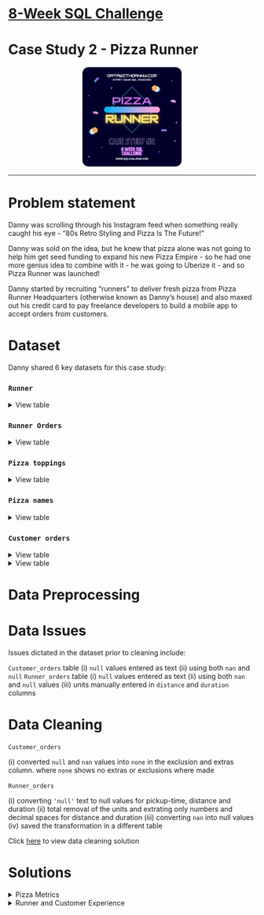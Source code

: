 # [8-Week SQL Challenge](https://github.com/nzehh/8-Weeks-SQL-Challenge)

# Case Study 2 - Pizza Runner
<p align="center">
<img src="https://github.com/nzehh/8-Weeks-SQL-Challenge/blob/main/IMG/org-2.png" width=40% height=40%>


---

# Problem statement
Danny was scrolling through his Instagram feed when something really caught his eye - “80s Retro Styling and Pizza Is The Future!”

Danny was sold on the idea, but he knew that pizza alone was not going to help him get seed funding to expand his new Pizza Empire - so he had one more genius idea to combine with it - he was going to Uberize it - and so Pizza Runner was launched!

Danny started by recruiting “runners” to deliver fresh pizza from Pizza Runner Headquarters (otherwise known as Danny’s house) and also maxed out his credit card to pay freelance developers to build a mobile app to accept orders from customers.

# Dataset
 Danny shared 6 key datasets for this case study:

 ### **```Runner```**

 <details>
   <summary>
     View table
   </summary>
   This Runner table captures all ***runner_id*** and ***registration_date*** information of delivery runners

| runner_id   | registration_date |
|-------------|-------------------|
| 1           | 2021-01-01        |
| 2           | 2021-01-03        |
| 3           | 2021-01-08        |
| 4           | 2021-01-15        |
|             |                   |

 </details>

### **```Runner Orders```**

 <details>
   <summary>
     View table
   </summary>
   The Runner_orders table contains the ***order_id*** of delivery made by each ***runner_id***, the ***pickup_time***,***duration*** and ***distance*** covered
   
|  order_id  | runner_id | pickup_time         | distance | duration | cancellation            |
|------------|-----------|---------------------|----------|----------|-------------------------|
| 1          | 1         | 2020-01-01 18:15:34 | 20       | 32       |                         |
| 2          | 1         | 2020-01-01 19:10:54 | 20       | 27       |                         |
| 3          | 1         | 2020-01-03 00:12:37 | 13.4     | 20       |                         |
| 4          | 2         | 2020-01-04 13:53:03 | 23.4     | 40       |                         |
| 5          | 3         | 2020-01-08 21:10:57 | 10       | 15       |                         |
| 6          | 3         |                     |          |          | Restaurant Cancellation |
| 7          | 2         | 2020-01-08 21:30:45 | 25       | 25       |                         |
| 8          | 2         | 2020-01-10 00:15:02 | 23.4     | 15       |                         |
| 9          | 2         |                     |          |          | Customer Cancellation   |
| 10         | 1         | 2020-01-11 18:50:20 | 10       | 10       |                         |

 </details>

### **```Pizza toppings```**

<details>
  <summary>
    View table
  </summary>
|  topping_id  | topping_name |
|--------------|--------------|
| 1            | Bacon        |
| 2            | BBQ Sauce    |
| 3            | Beef         |
| 4            | Cheese       |
| 5            | Chicken      |
| 6            | Mushrooms    |
| 7            | Onions       |
| 8            | Pepperoni    |
| 9            | Peppers      |
| 10           | Salami       |
| 11           | Tomatoes     |
| 12           | Tomato Sauce |

</details>

### **```Pizza names```**

<details>
  <summary>
    View table
  </summary>
  
| pizza_id   | pizza_name |
|------------|------------|
| 1          | Meatlovers |
| 2          | Vegetarian |
</details>


### **```Customer orders```**

<details>
  <summary>
    View table
  </summary>
|            |             |          |            |        |                     |
|------------|-------------|----------|------------|--------|---------------------|
| # order_id | customer_id | pizza_id | exclusions | extras | order_time          |                    
| 1          | 101         | 1        | None       | None   | 2020-01-01 18:05:02 |                     
| 2          | 101         | 1        | None       | None   | 2020-01-01 19:00:52 |                     
| 3          | 102         | 1        | None       | None   | 2020-01-02 23:51:23 |                    
| 3          | 102         | 2        | None       | None   | 2020-01-02 23:51:23 |                     
| 4          | 103         | 1        | 4          | None   | 2020-01-04 13:23:46 |                     
| 4          | 103         | 1        | 4          | None   | 2020-01-04 13:23:46 |                    
| 4          | 103         | 2        | 4          | None   | 2020-01-04 13:23:46 |                     
| 5          | 104         | 1        | None       | 1      | 2020-01-08 21:00:29 |                     
| 6          | 101         | 2        | None       | None   | 2020-01-08 21:03:13 |                    
| 7          | 105         | 2        | None       | 1      | 2020-01-08 21:20:29 |                    
| 8          | 102         | 1        | None       | None   | 2020-01-09 23:54:33 |                   
| 9          | 103         | 1        | 4          | 1,5    | 2020-01-10 11:22:59 |                     
| 10         | 104         | 1        | None       | None   | 2020-01-11 18:34:49 |                  
| 10         | 104         | 1        | 2,6        | 1,4    | 2020-01-11 18:34:49 |

</details>

<details>
  <summary>
    View table 
  </summary>

| # pizza_id | toppings |   |   |   |    |    |   |    |
|------------|----------|---|---|---|----|----|---|----|
| 1          | 1        | 2 | 3 | 4 | 5  | 6  | 8 | 10 |
| 2          | 4        | 6 | 7 | 9 | 11 | 12 |   |    |

</details>

# Data Preprocessing

# Data Issues

 Issues dictated in the dataset prior to cleaning include:

 ```Customer_orders``` table
      (i) ```null``` values entered as text
      (ii) using both ``nan`` and ```null```
```Runner_orders``` table
      (i) ```null``` values entered as text
      (ii) using both ```nan``` and ```null``` values 
      (iii) units manually entered in ```distance``` and ```duration``` columns

# Data Cleaning

```Customer_orders```

   (i) converted ```null``` and ```nan``` values into ```none``` in the exclusion and extras column.
      where ```none``` shows no extras or exclusions where made 
      
```Runner_orders```

   (i) converting ```'null'``` text to null values for pickup-time, distance and duration
   (ii) total removal of the units and extrating only numbers and decimal spaces for distance and duration
   (iii) converting ```nan``` into null values
   (iv) saved the transformation in a different table

   Click [here](https://github.com/nzehh/8-Weeks-SQL-Challenge/blob/main/CASE%202-%20PIZZA%20RUNNER/Case%202%20data%20cleaning.sql) to view data cleaning solution

# Solutions

<details>
 <summary>
Pizza Metrics
  </summary>
### **Q1. How many pizzas were ordered?**
 
 ```sql
select count(order_id) from customer_orders
order by order_id;
 
```
 
| # count(order_id) |
|-------------------|
| 14                |

---

### **Q2. How many unique customer orders were made?**

 ```sql
SELECT count(distinct(order_id)) as unique_customer_order
  from customer_orders;

  ```

| # unique_customer_order |
|-------------------------|
| 10                      |

---

 ### **Q3. How many successful orders were delivered by each runner?**
 
 ```sql
  SELECT runner_id,count(order_id) as successful_orders
    FROM runner_orders
    where pickup_time is not null 
    group by runner_id;

  ```
| # runner_id | successful_orders |
|-------------|-------------------|
| 1           | 4                 |
| 2           | 3                 |
| 3           | 1                 |

---

 ### **Q4. How many of each type of pizza was delivered?**
 
 ```sql
  select p.pizza_id,p.pizza_name,count(c.pizza_id)as delivered
  from runner_orders r
  join customer_orders c
  using ( order_id)
  join pizza_names p on p.pizza_id = c.pizza_id
  where r.pickup_time is not null
  group by 1,2
  ;

  ```
| # pizza_id | pizza_name | delivered |
|------------|------------|-----------|
| 1          | Meatlovers | 9         |
| 2          | Vegetarian | 3         |

---

  ### **Q5. How many Vegetarian and Meatlovers were ordered by each customer?**
  
  ```sql
  select customer_id,
  count(case when pizza_name = 'meatlovers' then pizza_id else end) meatlover_ordered,
  count(case when pizza_name = 'vegeterian' then pizza_id else  end) vegeterian_ordered
  from customer_orders c
  join pizza_names p using (pizza_id)
  group by 1
  ;

```

| # customer_id | meatlover_ordered | vegeterian_ordered |
|---------------|-------------------|--------------------|
| 101           | 2                 | 1                  |
| 102           | 2                 | 1                  |
| 103           | 3                 | 1                  |
| 104           | 3                 | 0                  |
| 105           | 0                 | 1                  |

 ---
 
  ### **Q6. What was the maximum number of pizzas delivered in a single order?**
  
  ```sql
  SELECT max(pizza_order) as max_delivery_per_order
    FROM( SELECT r.order_id,count(c.pizza_id) as pizza_order
    FROM runner_orders r
    join customer_orders c on r.order_id = c.order_id
    where pickup_time is not null 
    group by 1)as delivery_per_order
    order by  1 desc;

 ```

| # max_delivery_per_order |
|--------------------------|
| 3                        |

---

### **Q7. For each customer, how many delivered pizzas had at least 1 change and how many had no changes?**

```sql
SELECT  
    c.customer_id,
    sum(case when (exclusions or extras <> 'none' ) then 1 else 0 end )as changed_order,
    sum( case when(exclusions or extras = 'none')  then 1 else 0 end)as no_change_order_count
FROM
    customer_orders c
    JOIN runner_orders r USING (order_id)
WHERE pickup_time is not null
group by 1;

```

| # customer_id | changed_order | no_change_order_count |
|---------------|---------------|-----------------------|
| 101           | 0             | 2                     |
| 102           | 0             | 3                     |
| 103           | 3             | 3                     |
| 104           | 2             | 2                     |
| 105           | 1             | 0                     |
|               |               |                       |

---
    
### **Q8. How many pizzas were delivered that had both exclusions and extras?**
```sql
SELECT 
    COUNT(c.pizza_id) AS delivered_orders
FROM
    customer_orders c
    JOIN runner_orders r USING (order_id)
WHERE
exclusions and extras <> 'none'and
pickup_time is not null ;
 ```
| # delivered_orders |
|--------------------|
| 1                  |

---         

### **Q9. What was the total volume of pizzas ordered for each hour of the day?**

```sql
select
	extract(hour from order_time) as hour,
	count(pizza_id) as pizza_ordered
from customer_orders
group by 1
order by 2 desc;

```

| # hour | pizza_ordered |
|--------|---------------|
| 18     | 3             |
| 23     | 3             |
| 13     | 3             |
| 21     | 3             |
| 19     | 1             |
| 11     | 1             |

---

### **Q10. What was the volume of orders for each day of the week?**

```sql
select
	dayofweek(order_time) as days,
	count(order_id) as pizza_ordered
from customer_orders
group by 1
order by 2 desc;

```

| # days | pizza_ordered |
|--------|---------------|
| 4      | 5             |
| 7      | 5             |
| 5      | 3             |
| 6      | 1             |

---

 </details>

 <details>
  <summary>
Runner and Customer Experience
</summary>
  
### **Q1. how many runners signed up for each 1 week period? (i.e. week starts 2021-01-01)?**

```sql
select extract(week from registration_date + 5) as week,count(runner_id) as signedup_count
from runners 
group by 1;
```
| # week | signedup_count |
|--------|----------------|
| 1      | 2              |
| 2      | 1              |
| 3      | 1              |

---

### **Q2. What was the average time in minutes it took for each runner to arrive at the Pizza Runner HQ to pickup the order?**

```sql
select runner_id,
     round( avg(timestampdiff(minute,order_time,pickup_time)),0) as time
from runner_orders r
join customer_orders c using (order_id) 
group by 1;
```
| # runner_id | time |
|-------------|------|
| 1           | 15   |
| 2           | 23   |
| 3           | 10   |

---

### **Q3. Is there any relationship between the number of pizzas and how long the order takes to prepare?**

```sql
select pizza_cnt,avg(prep_time) from(
select count(c.pizza_id)as pizza_cnt, time_format(timediff(pickup_time,order_time),'%i.%s') as prep_time
from runner_orders r
join customer_orders c using (order_id) 
where pickup_time is not null    
group by 2) as prep
group by 1;
```
| # pizza_cnt | avg(prep_time) |
|-------------|----------------|
| 1           | 12.214         |
| 2           | 18.225         |
| 3           | 29.17          |

---

### **Q4. What was the average distance travelled for each customer?**

```sql
select customer_id,concat(round(avg(distance),0),' km') as avg_distance
from runner_orders r
join customer_orders c using (order_id)
where distance is not null
group by 1;
```
| # customer_id | avg_distance |
|---------------|--------------|
| 101           | 20 km        |
| 102           | 17 km        |
| 103           | 23 km        |
| 104           | 10 km        |
| 105           | 25 km        |

---

 ### **Q5. What was the difference between the longest and shortest delivery times for all orders?**
 
 ```sql
select  max(duration) - min(duration)as timediff
from runner_orders
where duration is not null
 ;
```
| # timediff |
|------------|
| 30         |

---

### **Q6. What was the average speed for each runner for each delivery and do you notice any trend for these values?**

```SQL
select  
	runner_id,
	order_id, 
		round(avg(distance / duration),2)as avg_speed,
	concat(round(avg(distance / (duration / 60))), ' km/hr') as speedperhour
from runner_orders
where pickup_time is not null
 group by 1,2
 order by 1,2;
```
| # runner_id | order_id | avg_speed | speedperhour |
|-------------|----------|-----------|--------------|
| 1           | 1        | 0.62      | 38 km/hr     |
| 1           | 2        | 0.74      | 44 km/hr     |
| 1           | 3        | 0.67      | 40 km/hr     |
| 1           | 10       | 1         | 60 km/hr     |
| 2           | 4        | 0.58      | 35 km/hr     |
| 2           | 7        | 1         | 60 km/hr     |
| 2           | 8        | 1.56      | 94 km/hr     |
| 3           | 5        | 0.67      | 40 km/hr     |

---


### **Q7. What is the successful delivery percentage for each runner?**

```sql
select runner_id,
concat(round((sum(case when pickup_time is not null then 1 else 0 end) / count(*) * 100)), '%') as delivery_percent
from runner_orders
group by 1;

```
| # runner_id | delivery_percent |
|-------------|------------------|
| 1           | 100%             |
| 2           | 75%              |
| 3           | 50%              |

---
</details>


